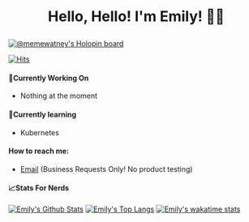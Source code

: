 <div align="center">
  <p>
    <sup>
      <h1> Hello, Hello! I'm Emily! 👋🏻
    </sup>
  </p>
</div>

[![@memewatney's Holopin board](https://holopin.io/api/user/board?user=memewatney)](https://holopin.io/@memewatney)

[![Hits](https://hits.seeyoufarm.com/api/count/incr/badge.svg?url=https%3A%2F%2Fgithub.com%2Femilybelnavis&count_bg=%23CDB6D7&title_bg=%23555555&icon=&icon_color=%23E7E7E7&title=visitors&edge_flat=true)](https://hits.seeyoufarm.com)

#### 🔭Currently Working On
- Nothing at the moment

#### 🌱Currently learning
- Kubernetes

#### How to reach me:

- [Email](mailto:emily@emilybelnavis.ca) (Business Requests Only! No product testing)


#### 📈Stats For Nerds

[![Emily's Github Stats](https://github-readme-stats.vercel.app/api?username=emilybelnavis&theme=cobalt&show_icons=true&count_private=true&include_all_commits=false)](https://github.com/anuraghazra/github-readme-stats)
[![Emily's Top Langs](https://github-readme-stats.vercel.app/api/top-langs/?username=emilybelnavis&langs_count=5&theme=cobalt&layout=compact)](https://github.com/anuraghazra/github-readme-stats)
[![Emily's wakatime stats](https://github-readme-stats.vercel.app/api/wakatime?username=@emilybelnavis)](https://github.com/anuraghazra/github-readme-stats)

<!--
**emilybelnavis/emilybelnavis** is a ✨ _special_ ✨ repository because its `README.md` (this file) appears on your GitHub profile.

Here are some ideas to get you started:

- 🔭 I’m currently working on ...
- 🌱 I’m currently learning ...
- 👯 I’m looking to collaborate on ...
- 🤔 I’m looking for help with ...
- 💬 Ask me about ...
- 📫 How to reach me: ...
- 😄 Pronouns: ...
- ⚡ Fun fact: ...
-->
